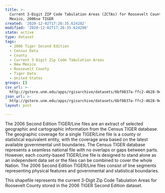 ```yaml
---
title: >-
  Current 3-Digit ZIP Code Tabulation Areas (ZCTAs) for Roosevelt County, New
  Mexico, 2006se TIGER
created: '2020-12-02T17:26:35.624282'
modified: '2020-12-02T17:26:35.624290'
state: active
type: dataset
tags:
  - 2006 Tiger Second Edition
  - Census Data
  - County
  - Current 3 Digit Zip Code Tabulation Areas
  - New Mexico
  - Roosevelt County
  - Tiger Data
  - United States
groups: []
csv_url: >-
  http://gstore.unm.edu/apps/rgisarchive/datasets/6bf0837a-ffc2-4628-9e3a-8e8a77262686/tgr2006se_roos_zcta3cu.derived.csv
json_url: >-
  http://gstore.unm.edu/apps/rgisarchive/datasets/6bf0837a-ffc2-4628-9e3a-8e8a77262686/tgr2006se_roos_zcta3cu.derived.json
layout: post

---
```

The 2006 Second Edition TIGER/Line files are an extract of selected geographic and cartographic information from the Census TIGER database.  The geographic coverage for a single TIGER/Line file is a county or statistical equivalent entity, with the coverage area based on the latest available governmental unit boundaries. The Census TIGER database represents a seamless national file with no overlaps or gaps between parts.  However, each county-based TIGER/Line file is designed to stand alone as an independent data set or the files can be combined to cover the whole Nation.  The 2006 Second Edition  TIGER/Line files consist of line segments representing physical features and governmental and statistical boundaries.  

This shapefile represents the current 3-Digit Zip Code Tabulation Areas for Roosevelt County stored in the 2006 TIGER Second Edition dataset.
